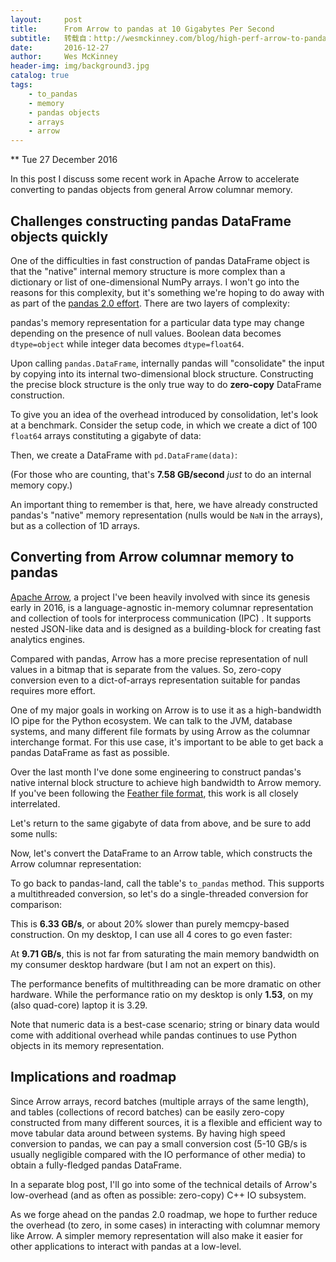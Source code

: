 ```yaml
---
layout:     post
title:      From Arrow to pandas at 10 Gigabytes Per Second
subtitle:   转载自：http://wesmckinney.com/blog/high-perf-arrow-to-pandas/
date:       2016-12-27
author:     Wes McKinney
header-img: img/background3.jpg
catalog: true
tags:
    - to_pandas
    - memory
    - pandas objects
    - arrays
    - arrow
---
```






** Tue 27 December 2016

 

In this post I discuss some recent work in Apache Arrow to accelerate
converting to pandas objects from general Arrow columnar memory.

## Challenges constructing pandas DataFrame objects quickly

One of the difficulties in fast construction of pandas DataFrame object is that
the "native" internal memory structure is more complex than a dictionary or
list of one-dimensional NumPy arrays. I won't go into the reasons for this
complexity, but it's something we're hoping to do away with as part of the
[pandas 2.0 effort](http://www.slideshare.net/wesm/python-data-wrangling-preparing-for-the-future). There are two layers of complexity:


pandas's memory representation for a particular data type may change
 depending on the presence of null values. Boolean data becomes `dtype=object`
 while integer data becomes `dtype=float64`.


Upon calling `pandas.DataFrame`, internally pandas will "consolidate" the
 input by copying into its internal two-dimensional block
 structure. Constructing the precise block structure is the only true way to
 do **zero-copy** DataFrame construction.


To give you an idea of the overhead introduced by consolidation, let's look at
a benchmark. Consider the setup code, in which we create a dict of 100
`float64` arrays constituting a gigabyte of data:

Then, we create a DataFrame with `pd.DataFrame(data)`:

(For those who are counting, that's **7.58 GB/second** *just* to do an internal
memory copy.)

An important thing to remember is that, here, we have already constructed
pandas's "native" memory representation (nulls would be `NaN` in the arrays),
but as a collection of 1D arrays.

## Converting from Arrow columnar memory to pandas

[Apache Arrow](http://arrow.apache.org/), a project I've been heavily involved with since its genesis
early in 2016, is a language-agnostic in-memory columnar representation and
collection of tools for interprocess communication (IPC) . It supports nested
JSON-like data and is designed as a building-block for creating fast analytics
engines.

Compared with pandas, Arrow has a more precise representation of null values in
a bitmap that is separate from the values. So, zero-copy conversion even to a
dict-of-arrays representation suitable for pandas requires more effort.

One of my major goals in working on Arrow is to use it as a high-bandwidth IO
pipe for the Python ecosystem. We can talk to the JVM, database systems, and
many different file formats by using Arrow as the columnar interchange
format. For this use case, it's important to be able to get back a pandas
DataFrame as fast as possible.

Over the last month I've done some engineering to construct pandas's native
internal block structure to achieve high bandwidth to Arrow memory. If you've
been following the [Feather file format](http://github.com/wesm/feather), this work is all closely
interrelated.

Let's return to the same gigabyte of data from above, and be sure to add some
nulls:

Now, let's convert the DataFrame to an Arrow table, which constructs the Arrow
columnar representation:

To go back to pandas-land, call the table's `to_pandas` method. This supports a
multithreaded conversion, so let's do a single-threaded conversion for
comparison:

This is **6.33 GB/s**, or about 20% slower than purely memcpy-based
construction. On my desktop, I can use all 4 cores to go even faster:

At **9.71 GB/s**, this is not far from saturating the main memory bandwidth on
my consumer desktop hardware (but I am not an expert on this).

The performance benefits of multithreading can be more dramatic on other
hardware. While the performance ratio on my desktop is only **1.53**, on my
(also quad-core) laptop it is 3.29.

> 
Note that numeric data is a best-case scenario; string or binary data would
come with additional overhead while pandas continues to use Python objects in
its memory representation.


## Implications and roadmap

Since Arrow arrays, record batches (multiple arrays of the same length), and
tables (collections of record batches) can be easily zero-copy constructed from
many different sources, it is a flexible and efficient way to move tabular data
around between systems. By having high speed conversion to pandas, we can pay a
small conversion cost (5-10 GB/s is usually negligible compared with the IO
performance of other media) to obtain a fully-fledged pandas DataFrame.

In a separate blog post, I'll go into some of the technical details of Arrow's
low-overhead (and as often as possible: zero-copy) C++ IO subsystem.

As we forge ahead on the pandas 2.0 roadmap, we hope to further reduce the
overhead (to zero, in some cases) in interacting with columnar memory like
Arrow. A simpler memory representation will also make it easier for other
applications to interact with pandas at a low-level.
